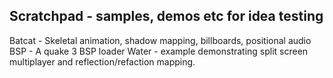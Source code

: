 Scratchpad - samples, demos etc for idea testing
------------------------------------------------

Batcat - Skeletal animation, shadow mapping, billboards, positional audio
BSP - A quake 3 BSP loader
Water - example demonstrating split screen multiplayer and reflection/refaction mapping.